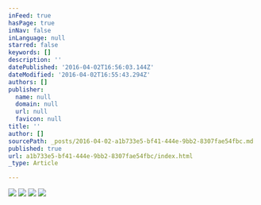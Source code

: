 ```yaml
---
inFeed: true
hasPage: true
inNav: false
inLanguage: null
starred: false
keywords: []
description: ''
datePublished: '2016-04-02T16:56:03.144Z'
dateModified: '2016-04-02T16:55:43.294Z'
authors: []
publisher:
  name: null
  domain: null
  url: null
  favicon: null
title: ''
author: []
sourcePath: _posts/2016-04-02-a1b733e5-bf41-444e-9bb2-8307fae54fbc.md
published: true
url: a1b733e5-bf41-444e-9bb2-8307fae54fbc/index.html
_type: Article

---
```

![](https://the-grid-user-content.s3-us-west-2.amazonaws.com/fcc962d8-551f-456c-a5ea-4ee658d9b813.jpg)
![](https://the-grid-user-content.s3-us-west-2.amazonaws.com/bd3ba044-91b6-4529-af7e-db8e8941323e.jpg)
![](https://the-grid-user-content.s3-us-west-2.amazonaws.com/3de05a20-2f6b-4b56-8ad2-99e6d2b079e1.jpg)
![](https://the-grid-user-content.s3-us-west-2.amazonaws.com/7c179fd6-d52a-4627-a193-46490ebe5ea2.jpg)